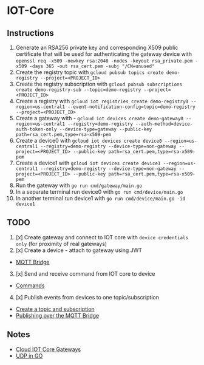 # IOT-Core

## Instructions
1. Generate an RSA256 private key and corresponding X509 public certificate that will be used for authenticating the gateway device with `openssl req -x509 -newkey rsa:2048 -nodes -keyout rsa_private.pem -x509 -days 365 -out rsa_cert.pem -subj "/CN=unused"`
2. Create the registry topic with `gcloud pubsub topics create demo-registry --project=<PROJECT_ID>`
3. Create the registry subscription with `gcloud pubsub subscriptions create demo-registry-sub --topic=demo-registry --project=<PROJECT_ID>`
4. Create a registry with `gcloud iot registries create demo-registry0 --region=us-central1 --event-notification-config=topic=demo-registry --project=<PROJECT_ID>`
5. Create a gateway with - `gcloud iot devices create demo-gateway0 --region=us-central1 --registry=demo-registry --auth-method=device-auth-token-only --device-type=gateway --public-key path=rsa_cert.pem,type=rsa-x509-pem`
6. Create a device0 with `gcloud iot devices create device0 --region=us-central1 --registry=demo-registry --device-type=non-gateway --project=<PROJECT_ID> --public-key path=rsa_cert.pem,type=rsa-x509-pem`
7. Create a device1 with `gcloud iot devices create device1 --region=us-central1 --registry=demo-registry --device-type=non-gateway --project=<PROJECT_ID> --public-key path=rsa_cert.pem,type=rsa-x509-pem`
8. Run the gateway with `go run cmd/gateway/main.go`
9. In a separate terminal run device0 with `go run cmd/device/main.go`
10. In another terminal run device1 with `go run cmd/device/main.go -id device1`

## TODO
1. [x] Create gateway and connect to IOT core with `device credentials only` (for proximity of real gateways)
2. [x] Create a device - attach to gateway using JWT
 - [MQTT Bridge](https://cloud.google.com/iot/docs/how-tos/gateways/mqtt-bridge)
3. [x] Send and receive command from IOT core to device
 - [Commands](https://cloud.google.com/iot/docs/how-tos/commands)
4. [x] Publish events from devices to one topic/subscription
 - [Create a topic and subscription](https://codelabs.developers.google.com/codelabs/cloud-iot-core-gateways/index.html#1)
 - [Publishing over the MQTT Bridge](https://cloud.google.com/iot/docs/how-tos/mqtt-bridge)

## Notes
- [Cloud IOT Core Gateways](https://codelabs.developers.google.com/codelabs/cloud-iot-core-gateways/index.html#0)
- [UDP in GO](https://jameshfisher.com/2016/11/17/udp-in-go/)
